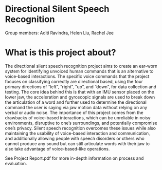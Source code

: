 # Directional Silent Speech Recognition
Group members: Aditi Ravindra, Helen Liu, Rachel Jee

# What is this project about?
The directional silent speech recognition project aims to create an ear-worn system for identifying unvoiced human commands that is an alternative to voice-based interactions. The specific voice commands that the project focuses on classifying correctly are directional based, using the four primary directions of “left”, “right”, “up”, and “down”, for data collection and testing. The core idea behind this is that with an IMU sensor placed on the lower jaw, the acceleration and gyroscopic signals are used to break down the articulation of a word and further used to determine the directional command the user is saying via jaw motion data without relying on any verbal or audio noise. The importance of this project comes from the drawbacks of voice-based interactions, which can be unreliable in noisy environments, disruptive to one’s surroundings, and potentially compromise one’s privacy. Silent speech recognition overcomes these issues while also maintaining the usability of voice-based interaction and communication, and additionally allowing people with speech disorders or others who cannot produce any sound but can still articulate words with their jaw to also take advantage of voice-based-like operations.

See Project Report.pdf for more in-depth information on process and evaluation.


